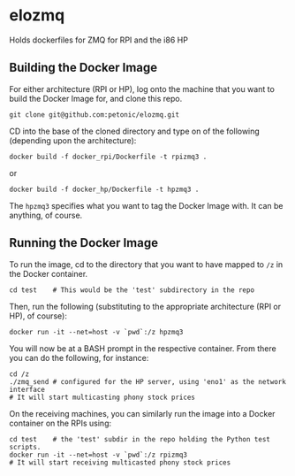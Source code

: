 # elozmq
Holds dockerfiles for ZMQ for RPI and the i86 HP


## Building the Docker Image
For either architecture (RPI or HP), log onto the machine that
you want to build the Docker Image for, and clone this repo.

```
git clone git@github.com:petonic/elozmq.git
```

CD into the base of the cloned directory and type on of the following (depending upon the architecture):

```
docker build -f docker_rpi/Dockerfile -t rpizmq3 .
```
or
```
docker build -f docker_hp/Dockerfile -t hpzmq3 .
```

The ```hpzmq3``` specifies what you want to tag the Docker Image with.  It can be anything, of course.

## Running the Docker Image

To run the image, cd to the directory that you want to have mapped to ```/z``` in the Docker container.

```
cd test    # This would be the 'test' subdirectory in the repo
```

Then, run the following (substituting to the appropriate architecture (RPI or HP), of course):
```
docker run -it --net=host -v `pwd`:/z hpzmq3
```

You will now be at a BASH prompt in the respective container.  From there you can do the following, for instance:
```
cd /z
./zmq_send # configured for the HP server, using 'eno1' as the network interface
# It will start multicasting phony stock prices
```

On the receiving machines, you can similarly run the image into a Docker container on the RPIs using:
```
cd test    # the 'test' subdir in the repo holding the Python test scripts.
docker run -it --net=host -v `pwd`:/z rpizmq3
# It will start receiving multicasted phony stock prices
```
